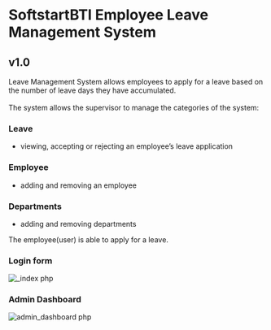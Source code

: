 # SoftstartBTI Employee Leave Management System

## v1.0
Leave Management System allows employees to apply for a leave based on the number of leave days they have accumulated. 
<br><br>The system allows the supervisor to manage the categories of the system:

### Leave
* viewing, accepting or rejecting an employee’s leave application 

### Employee
* adding and removing an employee

### Departments
* adding and removing departments

The employee(user) is able to apply for a leave. 

### Login form

![_index php](https://user-images.githubusercontent.com/48829302/170836566-4d0d14ad-d7d4-46f3-944f-db4d48297468.png)


### Admin Dashboard

![admin_dashboard php](https://user-images.githubusercontent.com/48829302/170836575-6ed4b004-72c2-43ad-874d-0ab3698e1e1d.png)
